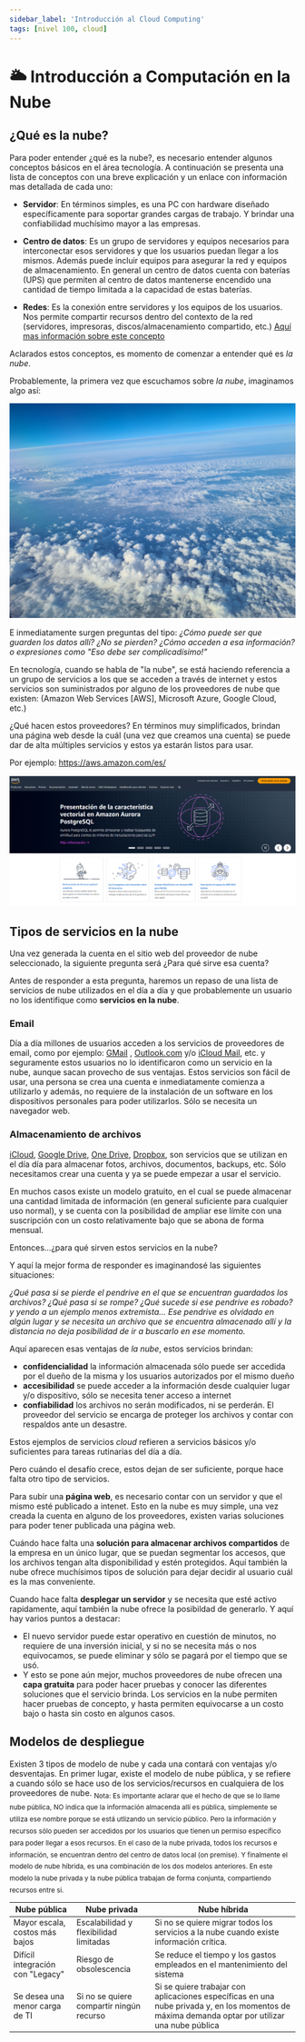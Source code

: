 ```yaml
---
sidebar_label: 'Introducción al Cloud Computing'
tags: [nivel 100, cloud]
---
```


# 🌥️  Introducción a Computación en la Nube

## ¿Qué es la nube?

Para poder entender ¿qué es la nube?, es necesario entender algunos conceptos básicos en el área tecnología.
A continuación se presenta una lista de conceptos con una breve explicación y un enlace con información mas detallada de cada uno:

+ **Servidor**: En términos simples, es una PC con hardware diseñado específicamente para soportar grandes cargas de trabajo. Y brindar una confiabilidad muchísimo mayor a las empresas.


+ **Centro de datos**: Es un grupo de servidores y equipos necesarios para interconectar esos servidores y que los usuarios puedan llegar a los mismos. Además puede incluir equipos para asegurar la red y equipos de almacenamiento. En general un centro de datos cuenta con baterías (UPS) que permiten al centro de datos mantenerse encendido una cantidad de tiempo limitada a la capacidad de estas baterías. 


+ **Redes**: Es la conexión entre servidores y los equipos de los usuarios. Nos permite compartir recursos dentro del contexto de la red (servidores, impresoras, discos/almacenamiento compartido, etc.)
[Aquí mas información sobre este concepto](/docs/fundamentos-de-tecnologia/redes)

Aclarados estos conceptos, es momento de comenzar a entender qué es _la nube_.

Probablemente, la primera vez que escuchamos sobre _la nube_, imaginamos algo así:

![Nubes](./img/clouds.jpg)

E inmediatamente surgen preguntas del tipo: _¿Cómo puede ser que guarden los datos allí? ¿No se pierden? ¿Cómo acceden a esa información? o expresiones como "Eso debe ser complicadísimo!"_

En tecnología, cuando se habla de "la nube", se está haciendo referencia a un grupo de servicios a los que se acceden a través de internet y estos servicios son suministrados por alguno de los proveedores de nube que existen: (Amazon Web Services [AWS], Microsoft Azure, Google Cloud, etc.)

¿Qué hacen estos proveedores? En términos muy simplificados, brindan una página web desde la cuál (una vez que creamos una cuenta) se puede dar de alta múltiples servicios y estos ya estarán listos para usar.

Por ejemplo: https://aws.amazon.com/es/

![AWS CONSOLE](./img/aws_console.png)


## Tipos de servicios en la nube

Una vez generada la cuenta en el sitio web del proveedor de nube seleccionado, la siguiente pregunta será ¿Para qué sirve esa cuenta?

Antes de responder a esta pregunta, haremos un repaso de una lista de servicios de nube utilizados en el día a día y que probablemente un usuario no los identifique como **servicios en la nube**.

### Email
 Día a día millones de usuarios acceden a los servicios de proveedores de email, como por ejemplo: [GMail](https://www.google.com/intl/es-419/gmail/about/) , [Outlook.com](https://www.microsoft.com/es-es/microsoft-365/outlook/email-and-calendar-software-microsoft-outlook) y/o [iCloud Mail](https://www.icloud.com/mail), etc. y seguramente estos usuarios no lo identificaron como un servicio en la nube, aunque sacan provecho de sus ventajas. Estos servicios son fácil de usar, una persona se crea una cuenta e inmediatamente comienza a utilizarlo y además, no requiere de la instalación de un software en los dispositivos personales para poder utilizarlos. Sólo se necesita un navegador web.

### Almacenamiento de archivos
 [iCloud](https://www.icloud.com), [Google Drive](https://www.google.com/intl/es-419/drive/), [One Drive](https://www.microsoft.com/es-ar/microsoft-365/onedrive/online-cloud-storage), [Dropbox](https://www.dropbox.com/official-teams-page), son servicios que se utilizan en el día día para almacenar fotos, archivos, documentos, backups, etc. Sólo necesitamos crear una cuenta y ya se puede empezar a usar el servicio.

En muchos casos existe un modelo gratuito, en el cual se puede almacenar una cantidad limitada de información (en general suficiente para cualquier uso normal), y se cuenta con la posibilidad de ampliar ese límite con una suscripción con un costo relativamente bajo que se abona de forma mensual.

Entonces…¿para qué sirven estos servicios en la nube?

Y aquí la mejor forma de responder es imaginandosé las siguientes situaciones: 

_¿Qué pasa si se pierde el pendrive en el que se encuentran guardados los archivos? ¿Qué pasa si se rompe? ¿Qué sucede si ese pendrive es robado? y yendo a un ejemplo menos extremista… Ese pendrive es olvidado en algún lugar y se necesita un archivo que se encuentra almacenado allí y la distancia no deja posibilidad de ir a buscarlo en ese momento._

Aquí aparecen esas ventajas de _la nube_, estos servicios brindan:
- **confidencialidad** la información almacenada sólo puede ser accedida por el dueño de la misma y los usuarios autorizados por el mismo dueño
- **accesibilidad** se puede acceder a la información desde cualquier lugar y/o dispositivo, sólo se necesita tener acceso a internet
- **confiabilidad** los archivos no serán modificados, ni se perderán. El proveedor del servicio se encarga de proteger los archivos y contar con respaldos ante un desastre.

Estos ejemplos de servicios _cloud_ refieren a servicios básicos y/o suficientes para tareas rutinarias del día a día.

Pero cuándo el desafío crece, estos dejan de ser suficiente, porque hace falta otro tipo de servicios.

Para subir una **página web**, es necesario contar con un servidor y que el mismo esté publicado a intenet. Esto en la nube es muy simple, una vez creada la cuenta en alguno de los proveedores, existen varias soluciones para poder tener publicada una página web.

Cuándo hace falta una **solución para almacenar archivos compartidos** de la empresa en un único lugar, que se puedan segmentar los accesos, que los archivos tengan alta disponibilidad y estén protegidos. Aquí también la nube ofrece muchísimos tipos de solución para dejar decidir al usuario cuál es la mas conveniente.

Cuando hace falta **desplegar un servidor** y se necesita que esté activo rapidamente, aquí también la nube ofrece la posibildad de generarlo. 
Y aquí hay varios puntos a destacar:
- El nuevo servidor puede estar operativo en cuestión de minutos, no requiere de una inversión inicial, y si no se necesita más o nos equivocamos, se puede eliminar y sólo se pagará por el tiempo que se usó.
- Y esto se pone aún mejor, muchos proveedores de nube ofrecen una **capa gratuita** para poder hacer pruebas y conocer las diferentes soluciones que el servicio brinda.
Los servicios en la nube permiten hacer pruebas de concepto, y hasta permiten equivocarse a un costo bajo o hasta sin costo en algunos casos.


## Modelos de despliegue

Existen 3 tipos de modelo de nube y cada una contará con ventajas y/o desventajas.
En primer lugar, existe el modelo de nube pública, y se refiere a cuando sólo se hace uso de los servicios/recursos en cualquiera de los proveedores de nube.
<sub> Nota: Es importante aclarar que el hecho de que se lo llame nube pública, NO indica que la información almacenda allí es pública, simplemente se utiliza ese nombre porque se está utlizando un servicio público. Pero la información y recursos sólo pueden ser accedidos por los usuarios que tienen un permiso específico para poder llegar a esos recursos.
En el caso de la nube privada, todos los recursos e información, se encuentran dentro del centro de datos local (on premise).
Y finalmente el modelo de nube híbrida, es una combinación de los dos modelos anteriores. En este modelo la nube privada y la nube pública trabajan de forma conjunta, compartiendo recursos entre si.</sub>



| Nube pública | Nube privada | Nube híbrida |
| ------------ | ------------ | ------------ |
| Mayor escala, costos más bajos | Escalabilidad y flexibilidad limitadas | Si no se quiere migrar todos los servicios a la nube cuando existe información crítica. |
| Difícil integración con "Legacy" | Riesgo de obsolescencia | Se reduce el tiempo y los gastos empleados en el mantenimiento del sistema |
| Se desea una menor carga de TI | Si no se quiere compartir ningún recurso | Si se quiere trabajar con aplicaciones específicas en una nube privada y, en los momentos de máxima demanda optar por utilizar una nube pública |
    
